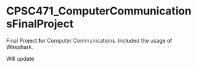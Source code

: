 # CPSC471_ComputerCommunicationsFinalProject
Final Project for Computer Communications. Included the usage of Wireshark.

Will update
